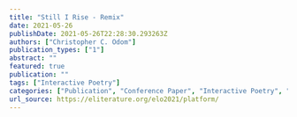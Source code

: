 ```yaml
---
title: "Still I Rise - Remix"
date: 2021-05-26
publishDate: 2021-05-26T22:28:30.293263Z
authors: ["Christopher C. Odom"]
publication_types: ["1"]
abstract: ""
featured: true
publication: ""
tags: ["Interactive Poetry"]
categories: ["Publication", "Conference Paper", "Interactive Poetry", "Remix"]
url_source: https://eliterature.org/elo2021/platform/
---
```

